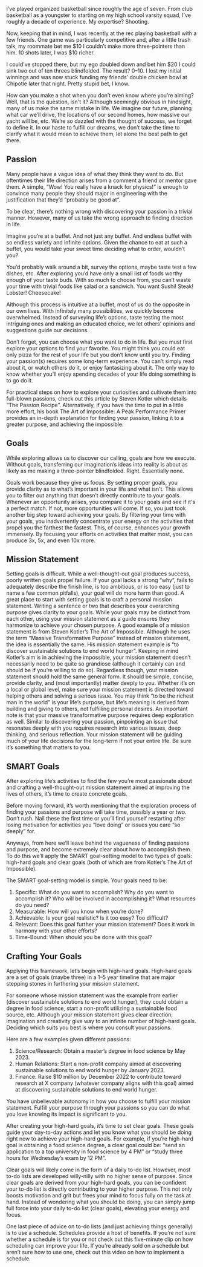 I’ve played organized basketball since roughly the age of seven. From club basketball as a youngster to starting on my high school varsity squad, I’ve roughly a decade of experience. My expertise? Shooting.

Now, keeping that in mind, I was recently at the rec playing basketball with a few friends. One game was particularly competitive and, after a little trash talk, my roommate bet me $10 I couldn’t make more three-pointers than him. 10 shots later, I was $10 richer.

I could’ve stopped there, but my ego doubled down and bet him $20 I could sink two out of ten threes blindfolded. The result? 0–10. I lost my initial winnings and was now stuck funding my friends’ double chicken bowl at Chipotle later that night.
Pretty stupid bet, I know.

How can you make a shot when you don’t even know where you’re aiming?
Well, that is the question, isn't it? Although seemingly obvious in hindsight, many of us make the same mistake in life. We imagine our future, planning what car we’ll drive, the locations of our second homes, how massive our yacht will be, etc. We’re so dazzled with the thought of success, we forget to define it. In our haste to fulfill our dreams, we don’t take the time to clarify what it would mean to achieve them, let alone the best path to get there.
 
Passion
-------
Many people have a vague idea of what they think they want to do. But oftentimes their life direction arises from a comment a friend or mentor gave them. A simple, “Wow! You really have a knack for physics!” is enough to convince many people they should major in engineering with the justification that they’d “probably be good at”.

To be clear, there’s nothing wrong with discovering your passion in a trivial manner. However, many of us take the wrong approach to finding direction in life.

Imagine you’re at a buffet. And not just any buffet. And endless buffet with so endless variety and infinite options. Given the chance to eat at such a buffet, you would take your sweet time deciding what to order, wouldn’t you?

You’d probably walk around a bit, survey the options, maybe taste test a few dishes, etc. After exploring you’d have only a small list of foods worthy enough of your taste buds. With so much to choose from, you can’t waste your time with trivial foods like salad or a sandwich. You want Sushi! Steak! Lobster! Cheesecake!

Although this process is intuitive at a buffet, most of us do the opposite in our own lives. With infinitely many possibilities, we quickly become overwhelmed. Instead of surveying life’s options, taste testing the most intriguing ones and making an educated choice, we let others’ opinions and suggestions guide our decisions.

Don’t forget, you can choose what you want to do in life. But you must first explore your options to find your favorite. You might think you could eat only pizza for the rest of your life but you don’t know until you try. Finding your passion(s) requires some long-term experience. You can’t simply read about it, or watch others do it, or enjoy fantasizing about it. The only way to know whether you’ll enjoy spending decades of your life doing something is to go do it.
 
For practical steps on how to explore your curiosities and cultivate them into full-blown passions, check out this article by Steven Kotler which details “The Passion Recipe”. Alternatively, if you have the time to put in a little more effort, his book The Art of Impossible: A Peak Performance Primer provides an in-depth explanation for finding your passion, linking it to a greater purpose, and achieving the impossible.

Goals
-----
While exploring allows us to discover our calling, goals are how we execute. Without goals, transferring our imagination’s ideas into reality is about as likely as me making a three-pointer blindfolded.
Right. Essentially none.

Goals work because they give us focus. By setting proper goals, you provide clarity as to what’s important in your life and what isn’t. This allows you to filter out anything that doesn’t directly contribute to your goals. Whenever an opportunity arises, you compare it to your goals and see if it's a perfect match. If not, more opportunities will come. If so, you just took another big step toward achieving your goals.
By filtering your time with your goals, you inadvertently concentrate your energy on the activities that propel you the farthest the fastest. This, of course, enhances your growth immensely. By focusing your efforts on activities that matter most, you can produce 3x, 5x, and even 10x more.

Mission Statement
-----------------
Setting goals is difficult. While a well-thought-out goal produces success, poorly written goals propel failure. If your goal lacks a strong “why”, fails to adequately describe the finish line, is too ambitious, or is too easy (just to name a few common pitfalls), your goal will do more harm than good.
A great place to start with setting goals is to craft a personal mission statement. Writing a sentence or two that describes your overarching purpose gives clarity to your goals. While your goals may be distinct from each other, using your mission statement as a guide ensures they harmonize to achieve your chosen purpose.
A good example of a mission statement is from Steven Kotler’s The Art of Impossible. Although he uses the term “Massive Transformative Purpose” instead of mission statement, the idea is essentially the same. His mission statement example is “to discover sustainable solutions to end world hunger”.
Keeping in mind Kotler’s aim is in achieving the impossible, your mission statement doesn’t necessarily need to be quite so grandiose (although it certainly can and should be if you’re willing to do so). Regardless though, your mission statement should hold the same general form. It should be simple, concise, provide clarity, and (most importantly) matter deeply to you.
Whether it’s on a local or global level, make sure your mission statement is directed toward helping others and solving a serious issue. You may think “to be the richest man in the world” is your life’s purpose, but life’s meaning is derived from building and giving to others, not fulfilling personal desires.
An important note is that your massive transformative purpose requires deep exploration as well. Similar to discovering your passion, pinpointing an issue that resonates deeply with you requires research into various issues, deep thinking, and serious reflection. Your mission statement will be guiding much of your life decisions for the long-term if not your entire life. Be sure it’s something that matters to you.
 
 
SMART Goals
-----------
After exploring life’s activities to find the few you’re most passionate about and crafting a well-thought-out mission statement aimed at improving the lives of others, it’s time to create concrete goals.

Before moving forward, it’s worth mentioning that the exploration process of finding your passions and purpose will take time, possibly a year or two. Don’t rush. Nail these the first time or you’ll find yourself restarting after losing motivation for activities you “love doing” or issues you care “so deeply” for.

Anyways, from here we’ll leave behind the vagueness of finding passions and purpose, and become extremely clear about how to accomplish them. To do this we’ll apply the SMART goal-setting model to two types of goals: high-hard goals and clear goals (both of which are from Kotler’s The Art of Impossible).

The SMART goal-setting model is simple. Your goals need to be:
1.	Specific: What do you want to accomplish? Why do you want to accomplish it? Who will be involved in accomplishing it? What resources do you need?
2.	Measurable: How will you know when you’re done?
3.	Achievable: Is your goal realistic? Is it too easy? Too difficult?
4.	Relevant: Does this goal further your mission statement? Does it work in harmony with your other efforts?
5.	Time-Bound: When should you be done with this goal?
 
Crafting Your Goals
-------------------
Applying this framework, let’s begin with high-hard goals. High-hard goals are a set of goals (maybe three) in a 1–5 year timeline that are major stepping stones in furthering your mission statement.

For someone whose mission statement was the example from earlier (discover sustainable solutions to end world hunger), they could obtain a degree in food science, start a non-profit utilizing a sustainable food source, etc. Although your mission statement gives clear direction, imagination and creativity give way to an infinite number of high-hard goals. Deciding which suits you best is where you consult your passions.

Here are a few examples given different passions:
1.	Science/Research: Obtain a master’s degree in food science by May 2023.
2.	Human Relations: Start a non-profit company aimed at discovering sustainable solutions to end world hunger by January 2023.
3.	Finance: Raise $10 million by December 2022 to contribute toward research at X company (whatever company aligns with this goal) aimed at discovering sustainable solutions to end world hunger.

You have unbelievable autonomy in how you choose to fulfill your mission statement. Fulfill your purpose through your passions so you can do what you love knowing its impact is significant to you.

After creating your high-hard goals, it’s time to set clear goals. These goals guide your day-to-day actions and let you know what you should be doing right now to achieve your high-hard goals. For example, if you’re high-hard goal is obtaining a food science degree, a clear goal could be: “send an application to a top university in food science by 4 PM” or “study three hours for Wednesday’s exam by 12 PM”.

Clear goals will likely come in the form of a daily to-do list. However, most to-do lists are developed willy-nilly with no higher sense of purpose. Since clear goals are derived from your high-hard goals, you can be confident your to-do list is directly contributing to your higher purpose. This not only boosts motivation and grit but frees your mind to focus fully on the task at hand. Instead of wondering what you should be doing, you can simply jump full force into your daily to-do list (clear goals), elevating your energy and focus.

One last piece of advice on to-do lists (and just achieving things generally) is to use a schedule. Schedules provide a host of benefits. If you’re not sure whether a schedule is for you or not check out this five-minute clip on how scheduling can improve your life. If you’re already sold on a schedule but aren’t sure how to use one, check out this video on how to implement a schedule.

